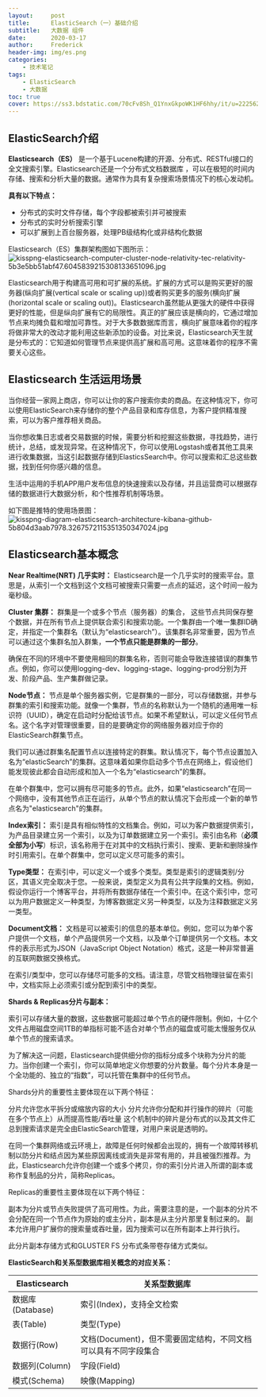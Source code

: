 ```yaml
---
layout:     post
title:      ElasticSearch（一）基础介绍
subtitle:   大数据 组件
date:       2020-03-17
author:     Frederick
header-img: img/es.png
categories:
    - 技术笔记
tags:
    - ElasticSearch
    - 大数据
toc: true
cover: https://ss3.bdstatic.com/70cFv8Sh_Q1YnxGkpoWK1HF6hhy/it/u=2225621002,3316765983&fm=26&gp=0.jpg
---
```


## ElasticSearch介绍

**Elasticsearch（ES）** 是一个基于Lucene构建的开源、分布式、RESTful接口的全文搜索引擎。Elasticsearch还是一个分布式文档数据库 ，可以在极短的时间内存储、搜索和分析大量的数据。通常作为具有复杂搜索场景情况下的核心发动机。

**具有以下特点：**
- 分布式的实时文件存储，每个字段都被索引并可被搜索
- 分布式的实时分析搜索引擎
- 可以扩展到上百台服务器，处理PB级结构化或非结构化数据

Elasticsearch（ES）集群架构图如下图所示：
![kisspng-elasticsearch-computer-cluster-node-relativity-tec-relativity-5b3e5bb51abf47.6045839215308133651096.jpg](https://upload-images.jianshu.io/upload_images/17904159-e7dd5da0314b3901.jpg?imageMogr2/auto-orient/strip%7CimageView2/2/w/1240)

Elasticsearch用于构建高可用和可扩展的系统。扩展的方式可以是购买更好的服务器(纵向扩展(vertical scale or scaling up))或者购买更多的服务(横向扩展(horizontal scale or scaling out))。Elasticsearch虽然能从更强大的硬件中获得更好的性能，但是纵向扩展有它的局限性。真正的扩展应该是横向的，它通过增加节点来均摊负载和增加可靠性。对于大多数数据库而言，横向扩展意味着你的程序将做非常大的改动才能利用这些新添加的设备。对比来说，Elasticsearch天生就是分布式的：它知道如何管理节点来提供高扩展和高可用。这意味着你的程序不需要关心这些。

## Elasticsearch 生活运用场景
当你经营一家网上商店，你可以让你的客户搜索你卖的商品。在这种情况下，你可以使用ElasticSearch来存储你的整个产品目录和库存信息，为客户提供精准搜索，可以为客户推荐相关商品。

当你想收集日志或者交易数据的时候，需要分析和挖掘这些数据，寻找趋势，进行统计，总结，或发现异常。在这种情况下，你可以使用Logstash或者其他工具来进行收集数据，当这引起数据存储到ElasticsSearch中。你可以搜索和汇总这些数据，找到任何你感兴趣的信息。

生活中运用的手机APP用户发布信息的快速搜索以及存储，并且运营商可以根据存储的数据进行大数据分析，和个性推荐机制等场景。

如下图是推特的使用场景图：
![kisspng-diagram-elasticsearch-architecture-kibana-github-5b804d3aab7978.3267572115351350347024.jpg](https://upload-images.jianshu.io/upload_images/17904159-02d015a9eceeb5dd.jpg?imageMogr2/auto-orient/strip%7CimageView2/2/w/1240)


## Elasticsearch基本概念

**Near Realtime(NRT) 几乎实时：**
Elasticsearch是一个几乎实时的搜索平台。意思是，从索引一个文档到这个文档可被搜索只需要一点点的延迟，这个时间一般为毫秒级。

**Cluster 集群：**
群集是一个或多个节点（服务器）的集合， 这些节点共同保存整个数据，并在所有节点上提供联合索引和搜索功能。一个集群由一个唯一集群ID确定，并指定一个集群名（默认为“elasticsearch”）。该集群名非常重要，因为节点可以通过这个集群名加入群集，**一个节点只能是群集的一部分**。

确保在不同的环境中不要使用相同的群集名称，否则可能会导致连接错误的群集节点。例如，你可以使用logging-dev、logging-stage、logging-prod分别为开发、阶段产品、生产集群做记录。

**Node节点：**
节点是单个服务器实例，它是群集的一部分，可以存储数据，并参与群集的索引和搜索功能。就像一个集群，节点的名称默认为一个随机的通用唯一标识符（UUID），确定在启动时分配给该节点。如果不希望默认，可以定义任何节点名。这个名字对管理很重要，目的是要确定你的网络服务器对应于你的ElasticSearch群集节点。

我们可以通过群集名配置节点以连接特定的群集。默认情况下，每个节点设置加入名为“elasticSearch”的集群。这意味着如果你启动多个节点在网络上，假设他们能发现彼此都会自动形成和加入一个名为“elasticsearch”的集群。

在单个群集中，您可以拥有尽可能多的节点。此外，如果“elasticsearch”在同一个网络中，没有其他节点正在运行，从单个节点的默认情况下会形成一个新的单节点名为"elasticsearch"的集群。

**Index索引：**
索引是具有相似特性的文档集合。例如，可以为客户数据提供索引，为产品目录建立另一个索引，以及为订单数据建立另一个索引。索引由名称（**必须全部为小写**）标识，该名称用于在对其中的文档执行索引、搜索、更新和删除操作时引用索引。在单个群集中，您可以定义尽可能多的索引。

**Type类型：**
在索引中，可以定义一个或多个类型。类型是索引的逻辑类别/分区，其语义完全取决于您。一般来说，类型定义为具有公共字段集的文档。例如，假设你运行一个博客平台，并将所有数据存储在一个索引中。在这个索引中，您可以为用户数据定义一种类型，为博客数据定义另一种类型，以及为注释数据定义另一类型。

**Document文档：**
文档是可以被索引的信息的基本单位。例如，您可以为单个客户提供一个文档，单个产品提供另一个文档，以及单个订单提供另一个文档。本文件的表示形式为JSON（JavaScript Object Notation）格式，这是一种非常普遍的互联网数据交换格式。

在索引/类型中，您可以存储尽可能多的文档。请注意，尽管文档物理驻留在索引中，文档实际上必须索引或分配到索引中的类型。

**Shards & Replicas分片与副本：**

索引可以存储大量的数据，这些数据可能超过单个节点的硬件限制。例如，十亿个文件占用磁盘空间1TB的单指标可能不适合对单个节点的磁盘或可能太慢服务仅从单个节点的搜索请求。

为了解决这一问题，Elasticsearch提供细分你的指标分成多个块称为分片的能力。当你创建一个索引，你可以简单地定义你想要的分片数量。每个分片本身是一个全功能的、独立的“指数”，可以托管在集群中的任何节点。

Shards分片的重要性主要体现在以下两个特征：

分片允许您水平拆分或缩放内容的大小
分片允许你分配和并行操作的碎片（可能在多个节点上）从而提高性能/吞吐量
这个机制中的碎片是分布式的以及其文件汇总到搜索请求是完全由ElasticSearch管理，对用户来说是透明的。

在同一个集群网络或云环境上，故障是任何时候都会出现的，拥有一个故障转移机制以防分片和结点因为某些原因离线或消失是非常有用的，并且被强烈推荐。为此，Elasticsearch允许你创建一个或多个拷贝，你的索引分片进入所谓的副本或称作复制品的分片，简称Replicas。

Replicas的重要性主要体现在以下两个特征：

副本为分片或节点失败提供了高可用性。为此，需要注意的是，一个副本的分片不会分配在同一个节点作为原始的或主分片，副本是从主分片那里复制过来的。
副本允许用户扩展你的搜索量或吞吐量，因为搜索可以在所有副本上并行执行。

此分片副本存储方式和GLUSTER FS 分布式条带卷存储方式类似。

**ElasticSearch和关系型数据库相关概念的对应关系：**

|Elasticsearch|关系型数据库|
|----|----|
|数据库(Database)|索引(Index)，支持全文检索|
|表(Table)|类型(Type)|
|数据行(Row)|文档(Document)，但不需要固定结构，不同文档可以具有不同字段集合|
|数据列(Column)|字段(Field)|
|模式(Schema)|映像(Mapping)|
